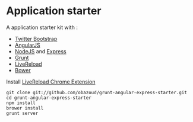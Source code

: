 Application starter
================

A application starter kit with :

* [Twitter Bootstrap](http://twitter.github.io/bootstrap/)
* [AngularJS](http://angularjs.org/)
* [NodeJS](http://nodejs.org/) and [Express](http://expressjs.com/)
* [Grunt](http://gruntjs.com/)
* [LiveReload](http://livereload.com/)
* [Bower](http://twitter.github.com/bower/)


Install [LiveReload Chrome Extension](https://chrome.google.com/webstore/detail/livereload/jnihajbhpnppcggbcgedagnkighmdlei)

```
git clone git://github.com/obazoud/grunt-angular-express-starter.git
cd grunt-angular-express-starter
npm install
brower install
grunt server
```
